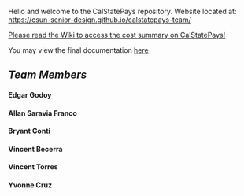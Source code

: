 Hello and welcome to the CalStatePays repository.
Website located at: https://csun-senior-design.github.io/calstatepays-team/

[Please read the Wiki to access the cost summary on CalStatePays!](https://github.com/CSUN-Senior-Design/calstatepays-team/wiki)

You may view the final documentation [here](https://docs.google.com/document/d/1GVkjXNzURXZelleRzvYcREZwdqlL2TjgsJ20qqNibbY/)

___Team Members___  
---
#### Edgar Godoy  
#### Allan Saravia Franco  
#### Bryant Conti  
#### Vincent Becerra  
#### Vincent Torres  
#### Yvonne Cruz
